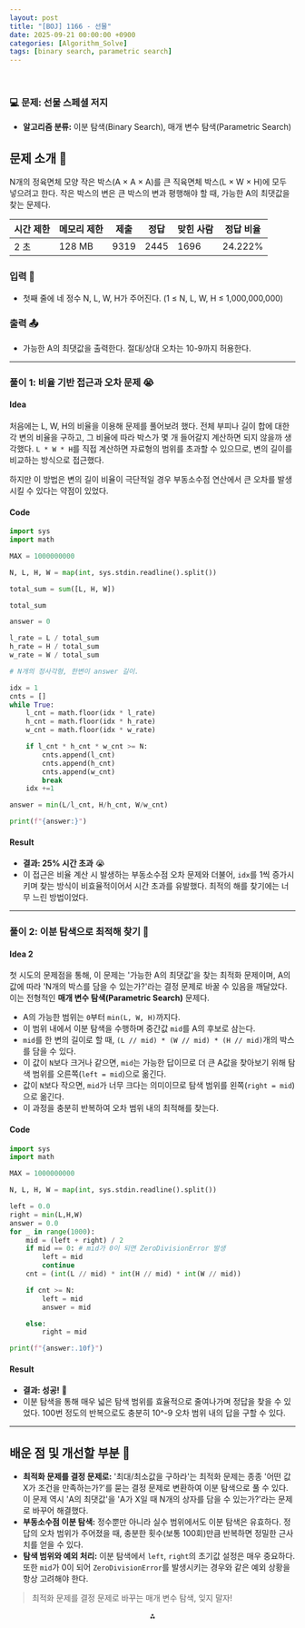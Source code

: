 ```yaml
---
layout: post
title: "[BOJ] 1166 - 선물"
date: 2025-09-21 00:00:00 +0900
categories: [Algorithm_Solve]
tags: [binary search, parametric search]
---
```


<br>

### 💻 문제: 선물 스페셜 저지

- **알고리즘 분류:** 이분 탐색(Binary Search), 매개 변수 탐색(Parametric Search)

## 문제 소개 🧐

N개의 정육면체 모양 작은 박스(A × A × A)를 큰 직육면체 박스(L × W × H)에 모두 넣으려고 한다. 작은 박스의 변은 큰 박스의 변과 평행해야 할 때, 가능한 A의 최댓값을 찾는 문제다.

| 시간 제한 | 메모리 제한 | 제출 | 정답 | 맞힌 사람 | 정답 비율 |
| --- | --- | --- | --- | --- | --- |
| 2 초 | 128 MB | 9319 | 2445 | 1696 | 24.222% |

### 입력 📝

- 첫째 줄에 네 정수 N, L, W, H가 주어진다. (1 ≤ N, L, W, H ≤ 1,000,000,000)

### 출력 📤

- 가능한 A의 최댓값을 출력한다. 절대/상대 오차는 10-9까지 허용한다.

---

### 풀이 1: 비율 기반 접근과 오차 문제 😭

#### Idea

처음에는 L, W, H의 비율을 이용해 문제를 풀어보려 했다. 전체 부피나 길이 합에 대한 각 변의 비율을 구하고, 그 비율에 따라 박스가 몇 개 들어갈지 계산하면 되지 않을까 생각했다. `L * W * H`를 직접 계산하면 자료형의 범위를 초과할 수 있으므로, 변의 길이를 비교하는 방식으로 접근했다.

하지만 이 방법은 변의 길이 비율이 극단적일 경우 부동소수점 연산에서 큰 오차를 발생시킬 수 있다는 약점이 있었다.

#### Code

```python
import sys
import math

MAX = 1000000000

N, L, H, W = map(int, sys.stdin.readline().split())

total_sum = sum([L, H, W])

total_sum

answer = 0

l_rate = L / total_sum
h_rate = H / total_sum
w_rate = W / total_sum

# N개의 정사각형, 한변이 answer 길이.

idx = 1
cnts = []
while True:
    l_cnt = math.floor(idx * l_rate)
    h_cnt = math.floor(idx * h_rate)
    w_cnt = math.floor(idx * w_rate)

    if l_cnt * h_cnt * w_cnt >= N:
        cnts.append(l_cnt)
        cnts.append(h_cnt)
        cnts.append(w_cnt)
        break
    idx +=1

answer = min(L/l_cnt, H/h_cnt, W/w_cnt)

print(f"{answer:}")
```

#### Result

- **결과: 25% 시간 초과** 😭
- 이 접근은 비율 계산 시 발생하는 부동소수점 오차 문제와 더불어, `idx`를 1씩 증가시키며 찾는 방식이 비효율적이어서 시간 초과를 유발했다. 최적의 해를 찾기에는 너무 느린 방법이었다.

---

### 풀이 2: 이분 탐색으로 최적해 찾기 💪

#### Idea 2

첫 시도의 문제점을 통해, 이 문제는 '가능한 A의 최댓값'을 찾는 최적화 문제이며, A의 값에 따라 'N개의 박스를 담을 수 있는가?'라는 결정 문제로 바꿀 수 있음을 깨달았다. 이는 전형적인 **매개 변수 탐색(Parametric Search)** 문제다.

-   A의 가능한 범위는 `0`부터 `min(L, W, H)`까지다.
-   이 범위 내에서 이분 탐색을 수행하며 중간값 `mid`를 A의 후보로 삼는다.
-   `mid`를 한 변의 길이로 할 때, `(L // mid) * (W // mid) * (H // mid)`개의 박스를 담을 수 있다.
-   이 값이 `N`보다 크거나 같으면, `mid`는 가능한 답이므로 더 큰 A값을 찾아보기 위해 탐색 범위를 오른쪽(`left = mid`)으로 옮긴다.
-   값이 `N`보다 작으면, `mid`가 너무 크다는 의미이므로 탐색 범위를 왼쪽(`right = mid`)으로 옮긴다.
-   이 과정을 충분히 반복하여 오차 범위 내의 최적해를 찾는다.

#### Code

```python
import sys
import math

MAX = 1000000000

N, L, H, W = map(int, sys.stdin.readline().split())

left = 0.0
right = min(L,H,W)
answer = 0.0
for _ in range(1000):
    mid = (left + right) / 2
    if mid == 0: # mid가 0이 되면 ZeroDivisionError 발생
        left = mid
        continue
    cnt = (int(L // mid) * int(H // mid) * int(W // mid))

    if cnt >= N:
        left = mid
        answer = mid

    else:
        right = mid

print(f"{answer:.10f}")
```

#### Result

- **결과: 성공!** 🎉
- 이분 탐색을 통해 매우 넓은 탐색 범위를 효율적으로 줄여나가며 정답을 찾을 수 있었다. 100번 정도의 반복으로도 충분히 10^-9 오차 범위 내의 답을 구할 수 있다.

---

## 배운 점 및 개선할 부분 🤔

-   **최적화 문제를 결정 문제로:** '최대/최소값을 구하라'는 최적화 문제는 종종 '어떤 값 X가 조건을 만족하는가?'를 묻는 결정 문제로 변환하여 이분 탐색으로 풀 수 있다. 이 문제 역시 'A의 최댓값'을 'A가 X일 때 N개의 상자를 담을 수 있는가?'라는 문제로 바꾸어 해결했다.
-   **부동소수점 이분 탐색:** 정수뿐만 아니라 실수 범위에서도 이분 탐색은 유효하다. 정답의 오차 범위가 주어졌을 때, 충분한 횟수(보통 100회)만큼 반복하면 정밀한 근사치를 얻을 수 있다.
-   **탐색 범위와 예외 처리:** 이분 탐색에서 `left`, `right`의 초기값 설정은 매우 중요하다. 또한 `mid`가 0이 되어 `ZeroDivisionError`를 발생시키는 경우와 같은 예외 상황을 항상 고려해야 한다.

> 최적화 문제를 결정 문제로 바꾸는 매개 변수 탐색, 잊지 말자!

<div style="text-align: center">⁂</div>

